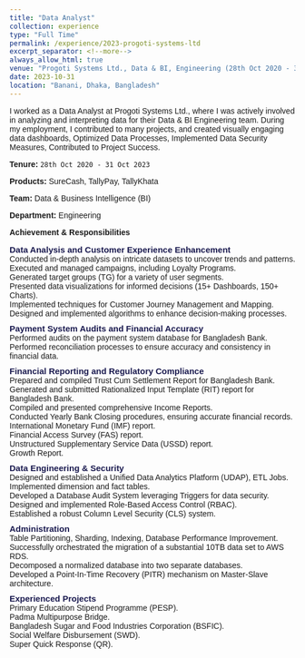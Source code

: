```yaml
---
title: "Data Analyst"
collection: experience
type: "Full Time"
permalink: /experience/2023-progoti-systems-ltd
excerpt_separator: <!--more-->
always_allow_html: true
venue: "Progoti Systems Ltd., Data & BI, Engineering (28th Oct 2020 - 31 Oct 2023)"
date: 2023-10-31
location: "Banani, Dhaka, Bangladesh"
---
```


I worked as a Data Analyst at Progoti Systems Ltd., where I was actively involved in analyzing and interpreting data for their Data & BI Engineering team. During my employment, I contributed to many projects, and created visually engaging data dashboards, Optimized Data Processes, Implemented Data Security Measures, Contributed to Project Success.

**Tenure:** `28th Oct 2020 - 31 Oct 2023`

**Products:** SureCash, TallyPay, TallyKhata

**Team:** Data & Business Intelligence (BI)

**Department:** Engineering

**Achievement & Responsibilities**

<head>
<style>
    body {
      font-family: Arial, sans-serif;
    }
    div {
      margin-bottom: 10px;
    }
    ul {
        list-style-type: none;
        padding: 0 !important;
        margin: 0 !important;
    }
    .li {
        font-size: 14px !important;
        padding: 0 !important;
        margin: 0 !important;
    }
    .section {
        font-weight: bold;
        font-size: 15px; 
        color: #1a1a4f;
        padding: 0 !important;
        margin: 0 !important;
    }
  </style>
</head>
<body>

<div>
  <strong class="section">Data Analysis and Customer Experience Enhancement</strong>
  <ul>
    <li class="li">Conducted in-depth analysis on intricate datasets to uncover trends and patterns.</li class="li">
    <li class="li">Executed and managed campaigns, including Loyalty Programs.</li class="li">
    <li class="li">Generated target groups (TG) for a variety of user segments.</li class="li">
    <li class="li">Presented data visualizations for informed decisions (15+ Dashboards, 150+ Charts).</li class="li">
    <li class="li">Implemented techniques for Customer Journey Management and Mapping.</li class="li">
    <li class="li">Designed and implemented algorithms to enhance decision-making processes.</li class="li">
  </ul>
</div>

<div>
  <strong class="section">Payment System Audits and Financial Accuracy</strong>
  <ul>
    <li class="li">Performed audits on the payment system database for Bangladesh Bank.</li class="li">
    <li class="li">Performed reconciliation processes to ensure accuracy and consistency in financial data.</li class="li">
  </ul>
</div>

<div>
  <strong class="section">Financial Reporting and Regulatory Compliance</strong>
  <ul>
    <li class="li">Prepared and compiled Trust Cum Settlement Report for Bangladesh Bank.</li class="li">
    <li class="li">Generated and submitted Rationalized Input Template (RIT) report for Bangladesh Bank.</li class="li">
    <li class="li">Compiled and presented comprehensive Income Reports.</li class="li">
    <li class="li">Conducted Yearly Bank Closing procedures, ensuring accurate financial records.</li class="li">
    <li class="li">International Monetary Fund (IMF) report.</li class="li">
    <li class="li">Financial Access Survey (FAS) report.</li class="li">
    <li class="li">Unstructured Supplementary Service Data (USSD) report.</li class="li">
    <li class="li">Growth Report.</li class="li">
  </ul>
</div>

<div>
  <strong class="section">Data Engineering & Security</strong>
  <ul>
    <li class="li">Designed and established a Unified Data Analytics Platform (UDAP), ETL Jobs.</li class="li">
    <li class="li">Implemented dimension and fact tables.</li class="li">
    <li class="li">Developed a Database Audit System leveraging Triggers for data security.</li class="li">
    <li class="li">Designed and implemented Role-Based Access Control (RBAC).</li class="li">
    <li class="li">Established a robust Column Level Security (CLS) system.</li class="li">
  </ul>
</div>

<div>
  <strong class="section">Administration</strong>
  <ul>
    <li class="li">Table Partitioning, Sharding, Indexing, Database Performance Improvement.</li class="li">
    <li class="li">Successfully orchestrated the migration of a substantial 10TB data set to AWS RDS.</li class="li">
    <li class="li">Decomposed a normalized database into two separate databases.</li class="li">
    <li class="li">Developed a Point-In-Time Recovery (PITR) mechanism on Master-Slave architecture.</li class="li">
  </ul>
</div>

<div>
  <strong class="section">Experienced Projects</strong>
  <ul>
    <li class="li">Primary Education Stipend Programme (PESP).</li class="li">
    <li class="li">Padma Multipurpose Bridge.</li class="li">
    <li class="li">Bangladesh Sugar and Food Industries Corporation (BSFIC).</li class="li">
    <li class="li">Social Welfare Disbursement (SWD).</li class="li">
    <li class="li">Super Quick Response (QR).</li class="li">
  </ul>
</div>

</body>

